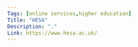 ```yaml
---
Tags: [online services,higher education]
Title: "HESA"
Description: "."
Link: https://www.hesa.ac.uk/
---
```

